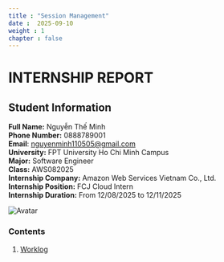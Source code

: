 ```yaml
---
title : "Session Management"
date :  2025-09-10 
weight : 1 
chapter : false
---
```

# INTERNSHIP REPORT

## Student Information

**Full Name:** Nguyễn Thế Minh <br>
**Phone Number:** 0888789001 <br>
**Email**: nguyenminh110505@gmail.com <br>
**University:** FPT University Ho Chi Minh Campus <br>
**Major:** Software Engineer <br>
**Class:** AWS082025 <br>
**Internship Company:** Amazon Web Services Vietnam Co., Ltd. <br>
**Internship Position:** FCJ Cloud Intern <br>
**Internship Duration:** From 12/08/2025 to 12/11/2025 <br>

![Avatar](/images/Avatar.jpg)

### Contents

 1. [Worklog](1-Worklog/)
